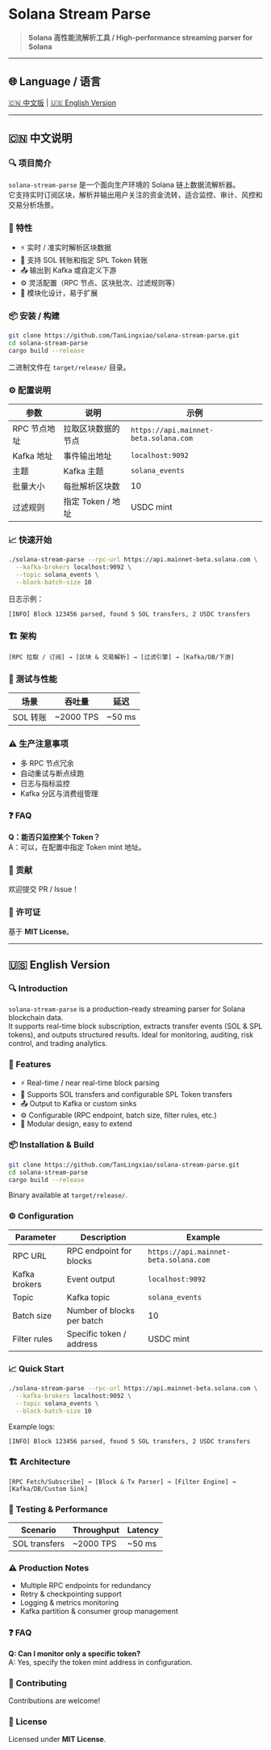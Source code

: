 # Solana Stream Parse

> **Solana 高性能流解析工具 / High-performance streaming parser for Solana**

---

## 🌐 Language / 语言
[🇨🇳 中文版](#-中文说明) | [🇺🇸 English Version](#-english-version)

---

## 🇨🇳 中文说明

### 🔍 项目简介
`solana-stream-parse` 是一个面向生产环境的 Solana 链上数据流解析器。  
它支持实时订阅区块，解析并输出用户关注的资金流转，适合监控、审计、风控和交易分析场景。  

### 🚀 特性
- ⚡ 实时 / 准实时解析区块数据  
- 💸 支持 SOL 转账和指定 SPL Token 转账  
- 📤 输出到 Kafka 或自定义下游  
- ⚙️ 灵活配置（RPC 节点、区块批次、过滤规则等）  
- 🔌 模块化设计，易于扩展  

### 📦 安装 / 构建
```bash
git clone https://github.com/TanLingxiao/solana-stream-parse.git
cd solana-stream-parse
cargo build --release
```
二进制文件在 `target/release/` 目录。

### ⚙️ 配置说明
| 参数 | 说明 | 示例 |
|---|---|---|
| RPC 节点地址 | 拉取区块数据的节点 | `https://api.mainnet-beta.solana.com` |
| Kafka 地址 | 事件输出地址 | `localhost:9092` |
| 主题 | Kafka 主题 | `solana_events` |
| 批量大小 | 每批解析区块数 | 10 |
| 过滤规则 | 指定 Token / 地址 | USDC mint |

### 📈 快速开始
```bash
./solana-stream-parse --rpc-url https://api.mainnet-beta.solana.com \
  --kafka-brokers localhost:9092 \
  --topic solana_events \
  --block-batch-size 10
```

日志示例：
```text
[INFO] Block 123456 parsed, found 5 SOL transfers, 2 USDC transfers
```

### 🏗 架构
```
[RPC 拉取 / 订阅] → [区块 & 交易解析] → [过滤引擎] → [Kafka/DB/下游]
```

### 🧪 测试与性能
| 场景 | 吞吐量 | 延迟 |
|---|---|---|
| SOL 转账 | ~2000 TPS | ~50 ms |

### ⚠️ 生产注意事项
- 多 RPC 节点冗余  
- 自动重试与断点续跑  
- 日志与指标监控  
- Kafka 分区与消费组管理  

### ❓ FAQ
**Q：能否只监控某个 Token？**  
A：可以，在配置中指定 Token mint 地址。  

### 🤝 贡献
欢迎提交 PR / Issue！  

### 📜 许可证
基于 **MIT License**。  

---

## 🇺🇸 English Version

### 🔍 Introduction
`solana-stream-parse` is a production-ready streaming parser for Solana blockchain data.  
It supports real-time block subscription, extracts transfer events (SOL & SPL tokens), and outputs structured results. Ideal for monitoring, auditing, risk control, and trading analytics.  

### 🚀 Features
- ⚡ Real-time / near real-time block parsing  
- 💸 Supports SOL transfers and configurable SPL Token transfers  
- 📤 Output to Kafka or custom sinks  
- ⚙️ Configurable (RPC endpoint, batch size, filter rules, etc.)  
- 🔌 Modular design, easy to extend  

### 📦 Installation & Build
```bash
git clone https://github.com/TanLingxiao/solana-stream-parse.git
cd solana-stream-parse
cargo build --release
```
Binary available at `target/release/`.

### ⚙️ Configuration
| Parameter | Description | Example |
|---|---|---|
| RPC URL | RPC endpoint for blocks | `https://api.mainnet-beta.solana.com` |
| Kafka brokers | Event output | `localhost:9092` |
| Topic | Kafka topic | `solana_events` |
| Batch size | Number of blocks per batch | 10 |
| Filter rules | Specific token / address | USDC mint |

### 📈 Quick Start
```bash
./solana-stream-parse --rpc-url https://api.mainnet-beta.solana.com \
  --kafka-brokers localhost:9092 \
  --topic solana_events \
  --block-batch-size 10
```

Example logs:
```text
[INFO] Block 123456 parsed, found 5 SOL transfers, 2 USDC transfers
```

### 🏗 Architecture
```
[RPC Fetch/Subscribe] → [Block & Tx Parser] → [Filter Engine] → [Kafka/DB/Custom Sink]
```

### 🧪 Testing & Performance
| Scenario | Throughput | Latency |
|---|---|---|
| SOL transfers | ~2000 TPS | ~50 ms |

### ⚠️ Production Notes
- Multiple RPC endpoints for redundancy  
- Retry & checkpointing support  
- Logging & metrics monitoring  
- Kafka partition & consumer group management  

### ❓ FAQ
**Q: Can I monitor only a specific token?**  
A: Yes, specify the token mint address in configuration.  

### 🤝 Contributing
Contributions are welcome!  

### 📜 License
Licensed under **MIT License**.  
